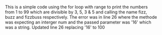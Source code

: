 This is a simple code using the for loop with range to print the numbers from 1 to 99 which are divisible by 3, 5, 3 & 5 and calling the name fizz, buzz and fizzbuss respectively.
The error was in line 26 where the methode was expecting an interger num and the passed parameter was '16' which was a string.
Updated line 26 replacing '16' to 100